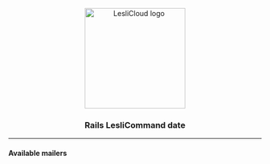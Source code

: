 <p align="center">
    <img width="200" alt="LesliCloud logo" src="https://cdn.lesli.tech//lesli/brand/lesli-logo.svg" />
</p>

<h3 align="center">Rails LesliCommand date</h3>

<hr/>


#### Available mailers
```
```
